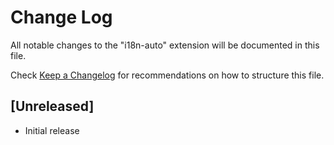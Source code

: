 # Change Log

All notable changes to the "i18n-auto" extension will be documented in this file.

Check [Keep a Changelog](http://keepachangelog.com/) for recommendations on how to structure this file.

## [Unreleased]

- Initial release